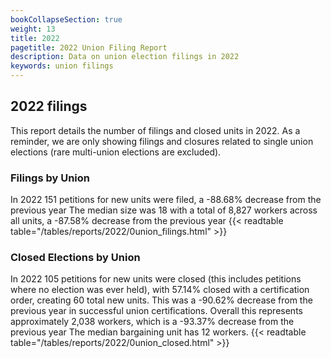 ```yaml
---
bookCollapseSection: true
weight: 13
title: 2022
pagetitle: 2022 Union Filing Report
description: Data on union election filings in 2022
keywords: union filings
---
```


## 2022 filings

This report details the number of filings and closed units in 2022. As a reminder, we are only showing filings and closures related to single union elections (rare multi-union elections are excluded).

### Filings by Union
In 2022 151 petitions for new units were filed, a -88.68% decrease from the previous year The median size was 18 with a total of 8,827 workers across all units, a -87.58% decrease from the previous year
{{< readtable table="/tables/reports/2022/0union_filings.html" >}}

### Closed Elections by Union
In 2022 105 petitions for new units were closed (this includes petitions where no election was ever held), with 57.14% closed with a certification order, creating 60 total new units. This was a -90.62% decrease from the previous year in successful union certifications. Overall this represents approximately 2,038 workers, which is a -93.37% decrease from the previous year The median bargaining unit has 12 workers.
{{< readtable table="/tables/reports/2022/0union_closed.html" >}}
